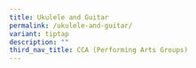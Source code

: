 ```yaml
---
title: Ukulele and Guitar
permalink: /ukulele-and-guitar/
variant: tiptap
description: ""
third_nav_title: CCA (Performing Arts Groups)
---
```

